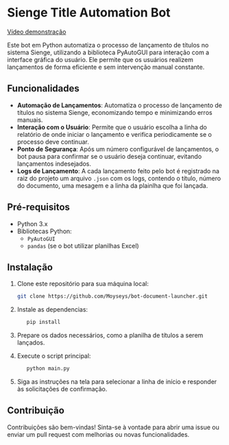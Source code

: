 # Sienge Title Automation Bot

[Vídeo demonstração](https://1drv.ms/v/s!AtSD-zjYedAQovRpd3B_ehHEJc3XRg?e=sU4Pgu)

Este bot em Python automatiza o processo de lançamento de títulos no sistema Sienge, utilizando a biblioteca PyAutoGUI para interação com a interface gráfica do usuário. Ele permite que os usuários realizem lançamentos de forma eficiente e sem intervenção manual constante.

## Funcionalidades

- **Automação de Lançamentos**: Automatiza o processo de lançamento de títulos no sistema Sienge, economizando tempo e minimizando erros manuais.
- **Interação com o Usuário**: Permite que o usuário escolha a linha do relatório de onde iniciar o lançamento e verifica periodicamente se o processo deve continuar.
- **Ponto de Segurança**: Após um número configurável de lançamentos, o bot pausa para confirmar se o usuário deseja continuar, evitando lançamentos indesejados.
- **Logs de Lançamento**: A cada lançamento feito pelo bot é registrado na raiz do projeto um arquivo `.json` com os logs, contendo o título, número do documento, uma mesagem e a linha da plainlha que foi lançada.

## Pré-requisitos

- Python 3.x
- Bibliotecas Python:
  - `PyAutoGUI`
  - `pandas` (se o bot utilizar planilhas Excel)
  
## Instalação

1. Clone este repositório para sua máquina local:

   ```bash
   git clone https://github.com/Moyseys/bot-document-launcher.git

2. Instale as dependencias:
   ```bash
      pip install

3. Prepare os dados necessários, como a planilha de títulos a serem lançados.

4. Execute o script principal:
   ```bash
      python main.py

5. Siga as instruções na tela para selecionar a linha de início e responder às solicitações de confirmação.


## Contribuição
Contribuições são bem-vindas! Sinta-se à vontade para abrir uma issue ou enviar um pull request com melhorias ou novas funcionalidades.
